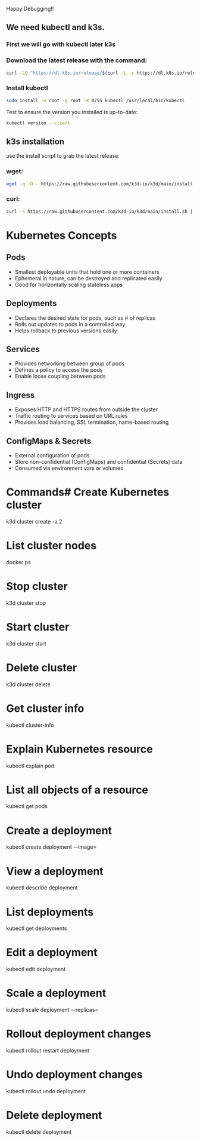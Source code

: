 Happy Debugging!!

## We need kubectl and k3s.
### First we will go with kubectl later k3s
### Download the latest release with the command:
```sh
curl -LO "https://dl.k8s.io/release/$(curl -L -s https://dl.k8s.io/release/stable.txt)/bin/linux/amd64/kubectl"
```
### Install kubectl
```sh
sudo install -o root -g root -m 0755 kubectl /usr/local/bin/kubectl
```
Test to ensure the version you installed is up-to-date:
```bash
kubectl version --client
```
## k3s installation
use the install script to grab the latest release:

### wget: 
```sh 
wget -q -O - https://raw.githubusercontent.com/k3d-io/k3d/main/install.sh | bash
```
### curl: 
```sh
curl -s https://raw.githubusercontent.com/k3d-io/k3d/main/install.sh | bash
```
# Kubernetes Concepts

## Pods
- Smallest deployable units that hold one or more containers
- Ephemeral in nature, can be destroyed and replicated easily
- Good for horizontally scaling stateless apps

## Deployments
- Declares the desired state for pods, such as # of replicas
- Rolls out updates to pods in a controlled way
- Helps rollback to previous versions easily 

## Services
- Provides networking between group of pods
- Defines a policy to access the pods
- Enable loose coupling between pods

## Ingress
- Exposes HTTP and HTTPS routes from outside the cluster
- Traffic routing to services based on URL rules
- Provides load balancing, SSL termination, name-based routing

## ConfigMaps & Secrets
- External configuration of pods
- Store non-confidential (ConfigMaps) and confidential (Secrets) data
- Consumed via environment vars or volumes

# Commands# Create Kubernetes cluster
k3d cluster create -a 2  

# List cluster nodes
docker ps

# Stop cluster  
k3d cluster stop

# Start cluster
k3d cluster start 

# Delete cluster
k3d cluster delete

# Get cluster info
kubectl cluster-info  

# Explain Kubernetes resource
kubectl explain pod

# List all objects of a resource  
kubectl get pods

# Create a deployment
kubectl create deployment <name> --image=<image>

# View a deployment
kubectl describe deployment <name> 

# List deployments
kubectl get deployments 

# Edit a deployment
kubectl edit deployment <name>

# Scale a deployment  
kubectl scale deployment <name> --replicas=<number>  

# Rollout deployment changes
kubectl rollout restart deployment <name>

# Undo deployment changes
kubectl rollout undo deployment <name> 

# Delete deployment  
kubectl delete deployment <name>
